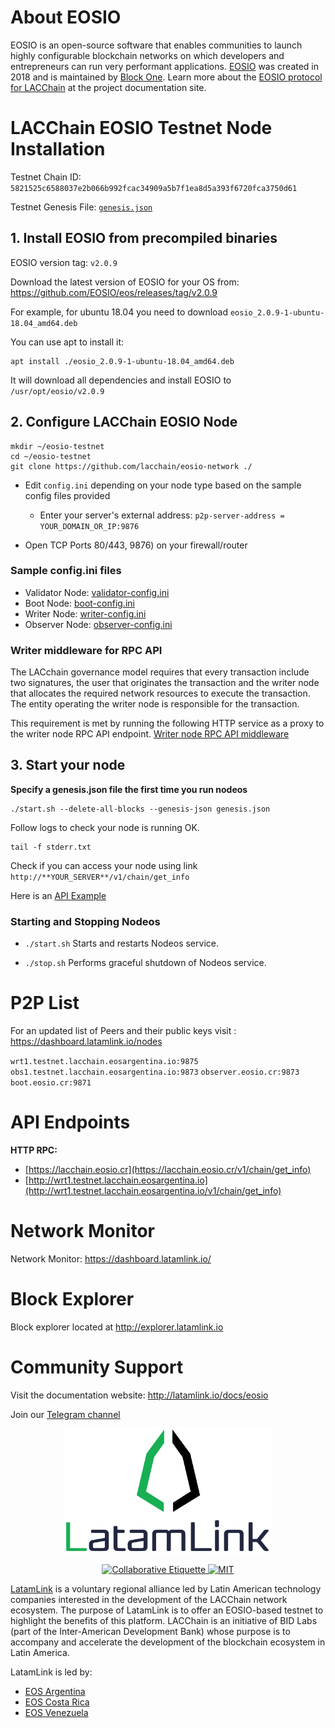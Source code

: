 
# About EOSIO 

EOSIO is an open-source software that enables communities to launch highly configurable blockchain networks on which developers and entrepreneurs can run very performant applications. [EOSIO](https://eos.io/) was created in 2018 and is maintained by [Block One](https://block.one/). Learn more about the [EOSIO protocol for LACChain](https://latamlink.io/docs/eosio) at the project documentation site. 

# LACChain EOSIO Testnet Node Installation

Testnet Chain ID: `5821525c6588037e2b066b992fcac34909a5b7f1ea8d5a393f6720fca3750d61`

Testnet Genesis File: [`genesis.json`](genesis.json)

## 1. Install EOSIO from precompiled binaries 

EOSIO version tag: `v2.0.9`

Download the latest version of EOSIO for your OS from:  https://github.com/EOSIO/eos/releases/tag/v2.0.9

For example, for ubuntu 18.04 you need to download `eosio_2.0.9-1-ubuntu-18.04_amd64.deb`

You can use apt to install it:  
```
apt install ./eosio_2.0.9-1-ubuntu-18.04_amd64.deb
```
It will download all dependencies and install EOSIO to `/usr/opt/eosio/v2.0.9`


## 2. Configure LACChain EOSIO Node  

```
mkdir ~/eosio-testnet
cd ~/eosio-testnet
git clone https://github.com/lacchain/eosio-network ./
```

- Edit `config.ini` depending on your node type based on the sample config files provided  
  - Enter your server's external address: `p2p-server-address = YOUR_DOMAIN_OR_IP:9876` 

- Open TCP Ports 80/443, 9876) on your firewall/router  

### Sample config.ini files

- Validator Node: [validator-config.ini](./validator-config.ini)
- Boot Node: [boot-config.ini](./boot-config.ini)
- Writer Node: [writer-config.ini](./writer-config.ini)
- Observer Node: [observer-config.ini](./observer-config.ini)

### Writer middleware for RPC API 

The LACchain governance model requires that every transaction include two signatures, the user that originates the transaction and the writer node that allocates the required network resources to execute the transaction. The entity operating the writer node is responsible for the transaction.

This requirement is met by running the following HTTP service as a proxy to the writer node RPC API endpoint. 
[Writer node RPC API middleware](https://github.com/LatamLink/writer-middleware)

## 3. Start your node

**Specify a genesis.json file the first time you run nodeos**  

```
./start.sh --delete-all-blocks --genesis-json genesis.json
```  
Follow logs to check your node is running OK. 

```
tail -f stderr.txt
```

Check if you can access your node using link `http://**YOUR_SERVER**/v1/chain/get_info` 

Here is an <a href="https://lacchain.eosio.cr/v1/chain/get_info" target="_blank">API Example</a>  

### Starting and Stopping Nodeos

- `./start.sh` Starts and restarts Nodeos service.

- `./stop.sh` Performs graceful shutdown of Nodeos service.

# P2P List

For an updated list of Peers and their public keys visit : https://dashboard.latamlink.io/nodes 

`wrt1.testnet.lacchain.eosargentina.io:9875`
`obs1.testnet.lacchain.eosargentina.io:9873`
`observer.eosio.cr:9873`
`boot.eosio.cr:9871`

# API Endpoints

**HTTP RPC:** 
- [https://lacchain.eosio.cr](https://lacchain.eosio.cr/v1/chain/get_info)
- [http://wrt1.testnet.lacchain.eosargentina.io](http://wrt1.testnet.lacchain.eosargentina.io/v1/chain/get_info)

# Network Monitor

Network Monitor: https://dashboard.latamlink.io/

# Block Explorer

Block explorer located at http://explorer.latamlink.io

# Community Support
Visit the documentation website:  http://latamlink.io/docs/eosio

Join our <a target="_blank" href="https://t.me/latamlink">Telegram channel</a>

<p align="center">
	<a href="https://latamlink.io">
		<img height="200" src="./latamlink-logo.svg" >
	</a>
</p>

<p align="center">
	<a href="https://git.io/col">
		<img src="https://img.shields.io/badge/%E2%9C%93-collaborative_etiquette-brightgreen.svg" alt="Collaborative Etiquette">
	</a>
	<a href="#">
		<img src="https://img.shields.io/dub/l/vibe-d.svg" alt="MIT">
	</a>
</p>

[LatamLink](https://latamlink.io) is a voluntary regional alliance led by Latin American technology companies interested in the development of the LACChain network ecosystem. The purpose of LatamLink is to offer an EOSIO-based testnet to highlight the benefits of this platform. LACChain is an initiative of BID Labs (part of the Inter-American Development Bank) whose purpose is to accompany and accelerate the development of the blockchain ecosystem in Latin America. 

LatamLink is led by:
- [EOS Argentina](https://www.eosargentina.io/)
- [EOS Costa Rica](https://eoscostarica.io/)
- [EOS Venezuela](https://eosvenezuela.io/)
